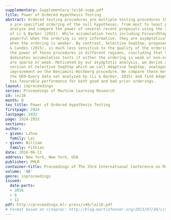 ```yaml
---
supplementary: Supplementary:lei16-supp.pdf
title: Power of Ordered Hypothesis Testing
abstract: Ordered testing procedures are multiple testing procedures that exploit
  a pre-specified ordering of the null hypotheses, from most to least promising. We
  analyze and compare the power of several recent proposals using the asymptotic framework
  of Li & Barber (2015). While accumulation tests including ForwardStop can be quite
  powerful when the ordering is very informative, they are asymptotically powerless
  when the ordering is weaker. By contrast, Selective SeqStep, proposed by Barber
  & Candes (2015), is much less sensitive to the quality of the ordering. We compare
  the power of these procedures in different regimes, concluding that Selective SeqStep
  dominates accumulation tests if either the ordering is weak or non-null hypotheses
  are sparse or weak. Motivated by our asymptotic analysis, we derive an improved
  version of Selective SeqStep which we call Adaptive SeqStep, analogous to Storey’s
  improvement on the Benjamini-Hochberg procedure. We compare these methods using
  the GEO-Query data set analyzed by (Li & Barber, 2015) and find Adaptive SeqStep
  has favorable performance for both good and bad prior orderings.
layout: inproceedings
series: Proceedings of Machine Learning Research
id: lei16
month: 0
tex_title: Power of Ordered Hypothesis Testing
firstpage: 2924
lastpage: 2932
page: 2924-2932
sections: 
author:
- given: Lihua
  family: Lei
- given: William
  family: Fithian
date: 2016-06-11
address: New York, New York, USA
publisher: PMLR
container-title: Proceedings of The 33rd International Conference on Machine Learning
volume: '48'
genre: inproceedings
issued:
  date-parts:
  - 2016
  - 6
  - 11
pdf: http://proceedings.mlr.press/v48/lei16.pdf
# Format based on citeproc: http://blog.martinfenner.org/2013/07/30/citeproc-yaml-for-bibliographies/
---
```

